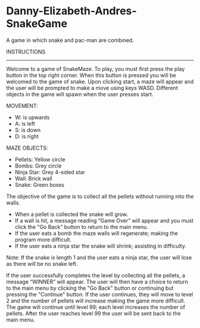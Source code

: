 # Danny-Elizabeth-Andres-SnakeGame
A game in which snake and pac-man are combined.  

INSTRUCTIONS
____________

Welcome to a game of SnakeMaze. To play, you must first press the play button in the top right corner. When this button is pressed you will be welcomed to the game of snake. Upon clicking start, a maze will appear and the user will be prompted to make a move using keys WASD. Different objects in the game will spawn when the user presses start.

MOVEMENT:
 - W: is upwards
 - A: is left
 - S: is down 
 - D: is right 

MAZE OBJECTS:
   - Pellets: Yellow circle
   - Bombs: Grey circle
   - Ninja Star: Grey 4-sided star
   - Wall: Brick wall
   - Snake: Green boxes

The objective of the game is to collect all the pellets without running into the walls. 
- When a pellet is collected the snake will grow. 
- If a wall is hit, a message reading “Game Over” will appear and you must click the "Go Back" button to return to the main menu.
- If the user eats a bomb the maze walls will regenerate; making the program more difficult.
- If the user eats a ninja star the snake will shrink; assisting in difficulty. 

Note: If the snake is length 1 and the user eats a ninja star, the user will lose as there will be no snake left.

If the user successfully completes the level by collecting all the pellets, a message “WINNER” will appear. The user will then have a choice to return to the main menu by clicking the "Go Back" button or continuing but pressing the "Continue" button. If the user continues, they will move to level 2 and the number of pellets will increase making the game more difficult. The game will continue until level 99; each level increases the number of pellets. After the user reaches level 99 the user will be sent back to the main menu. 
